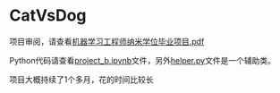 # CatVsDog

项目审阅，请查看[机器学习工程师纳米学位毕业项目.pdf](https://github.com/boybeak/CatVsDog/blob/master/%E6%9C%BA%E5%99%A8%E5%AD%A6%E4%B9%A0%E5%B7%A5%E7%A8%8B%E5%B8%88%E7%BA%B3%E7%B1%B3%E5%AD%A6%E4%BD%8D%E6%AF%95%E4%B8%9A%E9%A1%B9%E7%9B%AE.pdf)

Python代码请查看[project_b.ipynb](https://github.com/boybeak/CatVsDog/blob/master/project_b.ipynb)文件，另外[helper.py](https://github.com/boybeak/CatVsDog/blob/master/helper.py)文件是一个辅助类。

项目大概持续了1个多月，花的时间比较长